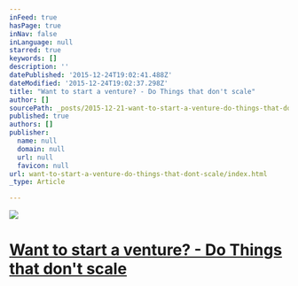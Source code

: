 ```yaml
---
inFeed: true
hasPage: true
inNav: false
inLanguage: null
starred: true
keywords: []
description: ''
datePublished: '2015-12-24T19:02:41.488Z'
dateModified: '2015-12-24T19:02:37.298Z'
title: "Want to start a venture? - Do Things that don't scale"
author: []
sourcePath: _posts/2015-12-21-want-to-start-a-venture-do-things-that-dont-scale.md
published: true
authors: []
publisher:
  name: null
  domain: null
  url: null
  favicon: null
url: want-to-start-a-venture-do-things-that-dont-scale/index.html
_type: Article

---
```

![](https://the-grid-user-content.s3-us-west-2.amazonaws.com/fca3e292-f2b7-4c7a-8797-748f6c496422.jpg)

# [Want to start a venture? - Do Things that don't scale][0]

[0]: http://paulgraham.com/ds.html
